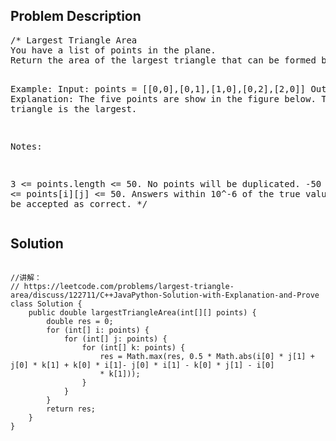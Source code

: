 <!--
<style>
  body { font-family: Arial, sans-serif; }
  .container { max-width: 100%; margin: 0 auto; padding: 10px; }
  .comment-block { background-color: #f9f9f9; padding: 10px; border-left: 5px solid #ccc; max-width: 50%; margin: 20px auto; overflow-wrap: break-word; white-space: pre-wrap; }
  .code-block { background-color: #f4f4f4; padding: 10px; border: 1px solid #ddd; max-width: 50%; margin: 20px auto; overflow-wrap: break-word; white-space: pre-wrap; }
</style>
-->

<div class='container'>
<h2>Problem Description</h2>
<div class='comment-block'>
<pre>
/* Largest Triangle Area
You have a list of points in the plane. 
Return the area of the largest triangle that can be formed by any 3 of the points.

Example:
Input: points = [[0,0],[0,1],[1,0],[0,2],[2,0]]
Output: 2
Explanation: 
The five points are show in the figure below. The red triangle is the largest.


Notes:

3 <= points.length <= 50.
No points will be duplicated.
 -50 <= points[i][j] <= 50.
Answers within 10^-6 of the true value will be accepted as correct.
*/
</pre>
</div>

<h2>Solution</h2>
<div class='code-block'>
<pre><code class='language-java'>
//讲解： 
// https://leetcode.com/problems/largest-triangle-area/discuss/122711/C++JavaPython-Solution-with-Explanation-and-Prove
class Solution {
    public double largestTriangleArea(int[][] points) {
        double res = 0;
        for (int[] i: points) {
            for (int[] j: points) {
                for (int[] k: points) {
                    res = Math.max(res, 0.5 * Math.abs(i[0] * j[1] + j[0] * k[1] + k[0] * i[1]- j[0] * i[1] - k[0] * j[1] - i[0]
                    * k[1]));
                }
            }            
        }
        return res;       
    }
}</code></pre>
</div>
</div>
